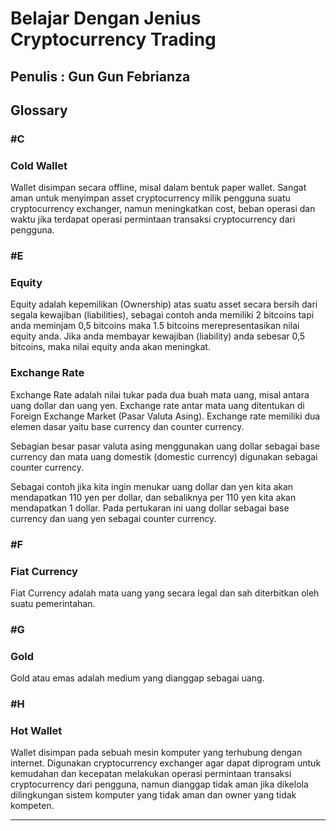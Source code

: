 # Belajar Dengan Jenius Cryptocurrency Trading

## Penulis : Gun Gun Febrianza

## Glossary

### #C

### Cold Wallet

Wallet disimpan secara offline, misal dalam bentuk paper wallet.  Sangat aman untuk menyimpan asset cryptocurrency milik pengguna suatu cryptocurrency exchanger, namun meningkatkan cost, beban operasi dan waktu jika terdapat operasi permintaan transaksi cryptocurrency dari pengguna.

### #E

### Equity

Equity adalah kepemilikan (Ownership) atas suatu asset secara bersih dari segala kewajiban (liabilities), sebagai contoh anda memiliki 2 bitcoins tapi anda meminjam 0,5 bitcoins maka 1.5 bitcoins merepresentasikan nilai equity anda. Jika anda membayar kewajiban (liability) anda sebesar 0,5 bitcoins, maka nilai equity anda akan meningkat.

### Exchange Rate

Exchange Rate adalah nilai tukar pada dua buah mata uang, misal antara uang dollar dan uang yen. Exchange rate antar mata uang ditentukan di Foreign Exchange Market (Pasar Valuta Asing). Exchange rate memiliki dua elemen dasar yaitu base currency dan counter currency.

Sebagian besar pasar valuta asing menggunakan uang dollar sebagai base currency dan mata uang domestik (domestic currency) digunakan sebagai counter currency.

Sebagai contoh jika kita ingin menukar uang dollar dan yen kita akan mendapatkan 110 yen per dollar, dan sebaliknya per 110 yen kita akan mendapatkan 1 dollar. Pada pertukaran ini uang dollar sebagai base currency dan uang yen sebagai counter currency.

### #F

### Fiat Currency

Fiat Currency adalah mata uang yang secara legal dan sah diterbitkan oleh suatu pemerintahan.

### #G

### Gold

Gold atau emas adalah medium yang dianggap sebagai uang. 

### #H

### Hot Wallet

Wallet disimpan pada sebuah mesin komputer yang terhubung dengan internet. Digunakan cryptocurrency exchanger agar dapat diprogram untuk kemudahan dan kecepatan melakukan operasi permintaan transaksi cryptocurrency dari pengguna, namun dianggap tidak aman jika dikelola dilingkungan sistem komputer yang tidak aman dan owner yang tidak kompeten.

---------------------

